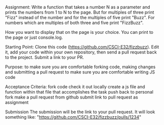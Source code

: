 Assignment:
Write a function that takes a number N as a parameter and prints the numbers from 1 to N to the page. But for multiples of three print "Fizz" instead of the number and for the multiples of five print "Buzz". For numbers which are multiples of both three and five print "FizzBuzz".

How you want to display that on the page is your choice. You can print to the page or just console.log. 

Starting Point:
Clone this code (https://github.com/CSCI-E32/fizzbuzz). Edit it, add your code within your own repository, then send a pull request back to the project. Submit a link to your PR.

Purpose:
  to make sure you are comfortable forking code, making changes and submitting a pull request
  to make sure you are comfortable writing JS code

Acceptance Criteria:
  fork code
  check it out locally
  create a js file and function within that file that accomplishes the task
  push back to personal fork
  make a pull request from github
  submit link to pull request as assignment

Submission
The submission will be the link to your pull request. 
It will look something like: "https://github.com/CSCI-E32/fizzbuzz/pulls/1234"
